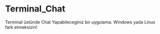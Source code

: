 # Terminal_Chat
Terminal üstünde Chat Yapabileceginiz bir uygulama. Windows yada Linux fark etmeksizin!
